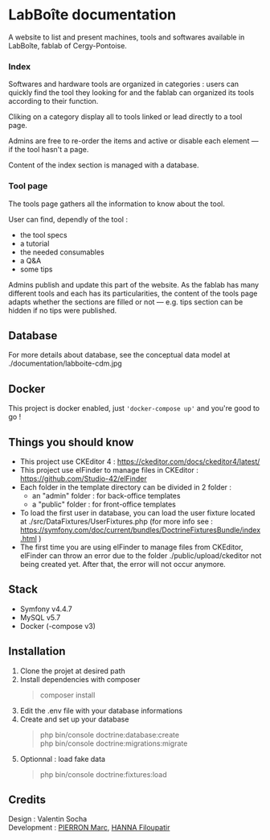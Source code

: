 # LabBoîte documentation 

A website to list and present machines, tools and softwares available in LabBoîte, fablab of Cergy-Pontoise.

### Index

Softwares and hardware tools are organized in categories : users can quickly find the tool they looking for and the fablab can organized its tools according to their function. 

Cliking on a category display all to tools linked or lead directly to a tool page.

Admins are free to re-order the items and active or disable each element — if the tool hasn't a page.

Content of the index section is managed with a database.

### Tool page

The tools page gathers all the information to know about the tool.

User can find, dependly of the tool : 
* the tool specs
* a tutorial 
* the needed consumables
* a Q&A 
* some tips

Admins publish and update this part of the website. As the fablab has many different tools and each has its particularities, the content of the tools page adapts whether the sections are filled or not — e.g. tips section can be hidden if no tips were published.

## Database

For more details about database, see the conceptual data model at ./documentation/labboite-cdm.jpg

## Docker

This project is docker enabled, just `'docker-compose up'` and you're good to go !

## Things you should know

* This project use CKEditor 4 : https://ckeditor.com/docs/ckeditor4/latest/
* This project use elFinder to manage files in CKEditor : https://github.com/Studio-42/elFinder
* Each folder in the template directory can be divided in 2 folder : 
    - an "admin" folder : for back-office templates
    - a "public" folder : for front-office templates
* To load the first user in database, you can load the user fixture located at ./src/DataFixtures/UserFixtures.php (for more info see : https://symfony.com/doc/current/bundles/DoctrineFixturesBundle/index.html )
* The first time you are using elFinder to manage files from CKEditor, elFinder can throw an error due to the folder ./public/upload/ckeditor not being created yet. After that, the error will not occur anymore.

## Stack

* Symfony v4.4.7
* MySQL v5.7
* Docker (-compose v3)

## Installation

1. Clone the projet at desired path
2. Install dependencies with composer
    >composer install
3. Edit the .env file with your database informations
4. Create and set up your database
    >php bin/console doctrine:database:create  
    php bin/console doctrine:migrations:migrate
5. Optionnal : load fake data
    >php bin/console doctrine:fixtures:load

## Credits

Design : Valentin Socha  
Development : [PIERRON Marc](https://marcpierron.com/), [HANNA Filoupatir](https://github.com/filou78955)
